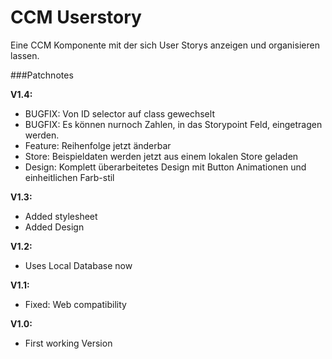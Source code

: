 # CCM Userstory
Eine CCM Komponente mit der sich User Storys anzeigen und organisieren lassen.

###Patchnotes

**V1.4:**
* BUGFIX: Von ID selector auf class gewechselt
* BUGFIX: Es können nurnoch Zahlen, in das Storypoint Feld, eingetragen werden.
* Feature: Reihenfolge jetzt änderbar
* Store: Beispieldaten werden jetzt aus einem lokalen Store geladen
* Design: Komplett überarbeitetes Design mit Button Animationen und einheitlichen Farb-stil

**V1.3:**
 * Added stylesheet
 * Added Design


**V1.2:**
 * Uses Local Database now

**V1.1:**
 * Fixed: Web compatibility

**V1.0:**
 * First working Version
